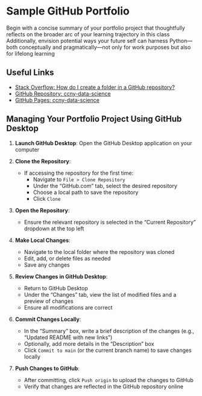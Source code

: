# Sample GitHub Portfolio
Begin with a concise summary of your portfolio project that thoughtfully reflects on the broader arc of your learning trajectory in this class Additionally, envision potential ways your future self can harness Python—both conceptually and pragmatically—not only for work purposes but also for lifelong learning

## Useful Links
- [Stack Overflow: How do I create a folder in a GitHub repository?](https://stackoverflow.com/questions/12258399/how-do-i-create-a-folder-in-a-github-repository)
- [GitHub Repository: ccny-data-science](https://github.com/zmuhls/ccny-data-science)
- [GitHub Pages: ccny-data-science](https://zmuhls.github.io/ccny-data-science/)

## Managing Your Portfolio Project Using GitHub Desktop
1. **Launch GitHub Desktop**: Open the GitHub Desktop application on your computer

2. **Clone the Repository**:
    - If accessing the repository for the first time:
        - Navigate to `File > Clone Repository`
        - Under the “GitHub.com” tab, select the desired repository
        - Choose a local path to save the repository
        - Click `Clone`

3. **Open the Repository**:
    - Ensure the relevant repository is selected in the “Current Repository” dropdown at the top left

4. **Make Local Changes**:
    - Navigate to the local folder where the repository was cloned
    - Edit, add, or delete files as needed
    - Save any changes

5. **Review Changes in GitHub Desktop**:
    - Return to GitHub Desktop
    - Under the “Changes” tab, view the list of modified files and a preview of changes
    - Ensure all modifications are correct

6. **Commit Changes Locally**:
    - In the “Summary” box, write a brief description of the changes (e.g., “Updated README with new links”)
    - Optionally, add more details in the “Description” box
    - Click `Commit to main` (or the current branch name) to save changes locally

7. **Push Changes to GitHub**:
    - After committing, click `Push origin` to upload the changes to GitHub
    - Verify that changes are reflected in the GitHub repository online